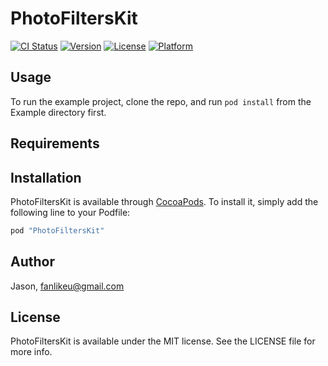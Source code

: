 # PhotoFiltersKit

[![CI Status](http://img.shields.io/travis/Jason/PhotoFiltersKit.svg?style=flat)](https://travis-ci.org/Jason/PhotoFiltersKit)
[![Version](https://img.shields.io/cocoapods/v/PhotoFiltersKit.svg?style=flat)](http://cocoapods.org/pods/PhotoFiltersKit)
[![License](https://img.shields.io/cocoapods/l/PhotoFiltersKit.svg?style=flat)](http://cocoapods.org/pods/PhotoFiltersKit)
[![Platform](https://img.shields.io/cocoapods/p/PhotoFiltersKit.svg?style=flat)](http://cocoapods.org/pods/PhotoFiltersKit)

## Usage

To run the example project, clone the repo, and run `pod install` from the Example directory first.

## Requirements

## Installation

PhotoFiltersKit is available through [CocoaPods](http://cocoapods.org). To install
it, simply add the following line to your Podfile:

```ruby
pod "PhotoFiltersKit"
```

## Author

Jason, fanlikeu@gmail.com

## License

PhotoFiltersKit is available under the MIT license. See the LICENSE file for more info.
